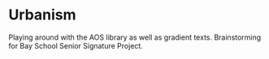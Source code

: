 # Urbanism

Playing around with the AOS library as well as gradient texts. Brainstorming for Bay School Senior Signature Project.
